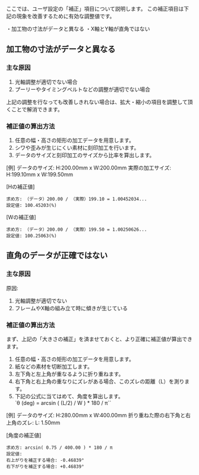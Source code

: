 ここでは、ユーザ設定の「補正」項目について説明します。
この補正項目は下記の現象を改善するために有効な調整値です。

・加工物の寸法がデータと異なる
・X軸とY軸が直角ではない

## 加工物の寸法がデータと異なる

### 主な原因
1. 光軸調整が適切でない場合
2. プーリーやタイミングベルトなどの調整が適切でない場合

上記の調整を行なっても改善しきれない場合は、拡大・縮小の項目を調整して頂くことで解消できます。

### 補正値の算出方法

1. 任意の幅・高さの矩形の加工データを用意します。
2. シワや歪みが生じにくい素材に刻印加工を行います。
3. データのサイズと刻印加工のサイズから比率を算出します。

[例]
データのサイズ: H:200.00mm x W:200.00mm
実際の加工サイズ: H:199.10mm x W:199.50mm

[Hの補正値]
```
求め方: （データ）200.00 / （実際）199.10 = 1.00452034...
設定値: 100.45203(%)
```

[Wの補正値]
```
求め方: （データ）200.00 / （実際）199.50 = 1.00250626...
設定値: 100.25063(%)
```

## 直角のデータが正確ではない

### 主な原因

原因:
1. 光軸調整が適切でない
2. フレームやX軸の組み立て時に傾きが生じている

### 補正値の算出方法

まず、上記の「大きさの補正」を済ませておくと、より正確に補正値が算出できます。

1. 任意の幅・高さの矩形の加工データを用意します。
2. 紙などの素材を切断加工します。
3. 左下角と左上角が重なるように折り重ねます。
4. 右下角と右上角の重なりにズレがある場合、このズレの距離（L）を測ります。
5. 下記の公式に当てはめて、角度を算出します。  
`θ (deg) = arcsin ( (L/2) / W ) * 180 / π``

[例]
データのサイズ: H:280.00mm x W:400.00mm
折り重ねた際の右下角と右上角のズレ: L: 1.50mm

[角度の補正値]
```
求め方: arcsin( 0.75 / 400.00 ) * 180 / π
設定値:   
右上がりを補正する場合: -0.46839°  
右下がりを補正する場合: +0.46839°
```
